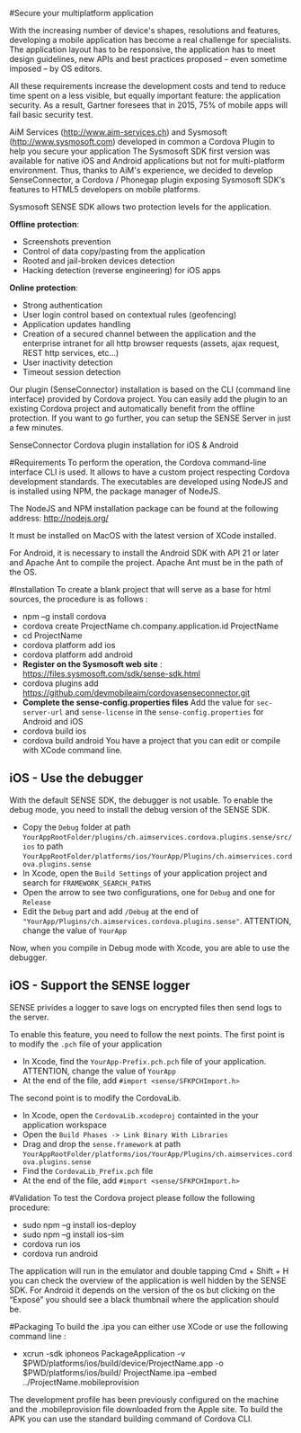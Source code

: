 #Secure your multiplatform application

With the increasing number of device's shapes, resolutions and features, developing a mobile application has become a real challenge for specialists. The application layout has to be responsive, the application has to meet design guidelines, new APIs and best practices proposed – even sometime imposed – by OS editors.

All these requirements increase the development costs and tend to reduce time spent on a less visible, but equally important feature: the application security. As a result, Gartner foresees that in 2015, 75% of mobile apps will fail basic security test.

AiM Services (http://www.aim-services.ch) and Sysmosoft (http://www.sysmosoft.com) developed in common a Cordova Plugin to help you secure your application
The Sysmosoft SDK first version was available for native iOS and Android applications but not for multi-platform environment.
Thus, thanks to AiM's experience, we decided to develop SenseConnector, a Cordova / Phonegap plugin exposing Sysmosoft SDK‘s features to HTML5 developers on mobile platforms.

Sysmosoft SENSE SDK allows two protection levels for the application.

**Offline protection**:

- Screenshots prevention
- Control of data copy/pasting from the application
- Rooted and jail-broken devices detection
- Hacking detection (reverse engineering) for iOS apps

**Online protection**:

- Strong authentication
- User login control based on contextual rules (geofencing)
- Application updates handling
- Creation of a secured channel between the application and the enterprise intranet for all http browser requests (assets, ajax request, REST http services, etc…)
- User inactivity detection
- Timeout session detection

Our plugin (SenseConnector) installation is based on the CLI (command line interface) provided by Cordova project. You can easily add the plugin to an existing Cordova project and automatically benefit from the offline protection. If you want to go further, you can setup the SENSE Server in just a few minutes.

SenseConnector Cordova plugin installation for iOS & Android

#Requirements
To perform the operation, the Cordova command-line interface CLI is used. It allows to have a custom project respecting Cordova development standards. The executables are developed using NodeJS and is installed using NPM, the package manager of NodeJS.

The NodeJS and NPM installation package can be found at the following address: http://nodejs.org/

It must be installed on MacOS with the latest version of XCode installed.

For Android, it is necessary to install the Android SDK with API 21 or later and Apache Ant to compile the project. Apache Ant must be in the path of the OS.


#Installation
To create a blank project that will serve as a base for html sources, the procedure is as follows :

- npm –g install cordova
- cordova create ProjectName ch.company.application.id ProjectName
- cd ProjectName
- cordova platform add ios
- cordova platform add android
- **Register on the Sysmosoft web site** : https://files.sysmosoft.com/sdk/sense-sdk.html
- cordova plugins add https://github.com/devmobileaim/cordovasenseconnector.git
- **Complete the sense-config.properties files** Add the value for `sec-server-url` and `sense-license` in the `sense-config.properties` for Android and iOS
- cordova build ios
- cordova build android
You have a project that you can edit or compile with XCode command line.

## iOS - Use the debugger
With the default SENSE SDK, the debugger is not usable. To enable the debug mode, you need to install the debug version of the SENSE SDK.

* Copy the `Debug` folder at path `YourAppRootFolder/plugins/ch.aimservices.cordova.plugins.sense/src/ios` to path `YourAppRootFolder/platforms/ios/YourApp/Plugins/ch.aimservices.cordova.plugins.sense`
* In Xcode, open the `Build Settings` of your application project and search for `FRAMEWORK_SEARCH_PATHS`
* Open the arrow to see two configurations, one for `Debug` and one for `Release`
* Edit the `Debug` part and add `/Debug` at the end of `"YourApp/Plugins/ch.aimservices.cordova.plugins.sense"`. ATTENTION, change the value of `YourApp`

Now, when you compile in Debug mode with Xcode, you are able to use the debugger.

## iOS - Support the SENSE logger
SENSE privides a logger to save logs on encrypted files then send logs to the server.

To enable this feature, you need to follow the next points.
The first point is to modify the `.pch` file of your application

* In Xcode, find the `YourApp-Prefix.pch.pch` file of your application. ATTENTION, change the value of `YourApp`
* At the end of the file, add `#import <sense/SFKPCHImport.h>`

The second point is to modify the CordovaLib.

* In Xcode, open the `CordovaLib.xcodeproj` containted in the your application workspace
* Open the `Build Phases -> Link Binary With Libraries`
* Drag and drop the `sense.framework` at path `YourAppRootFolder/platforms/ios/YourApp/Plugins/ch.aimservices.cordova.plugins.sense`
* Find the `CordovaLib_Prefix.pch` file
* At the end of the file, add `#import <sense/SFKPCHImport.h>`

#Validation
To test the Cordova project please follow the following procedure:

- sudo npm –g install ios-deploy
- sudo npm –g install ios-sim
- cordova run ios
- cordova run android

The application will run in the emulator and double tapping Cmd + Shift + H you can check the overview of the application is well hidden by the SENSE SDK. For Android it depends on the version of the os but clicking on the “Exposé” you should see a black thumbnail where the application should be.

#Packaging
To build the .ipa you can either use XCode or use the following command line :

- xcrun -sdk iphoneos PackageApplication -v $PWD/platforms/ios/build/device/ProjectName.app -o $PWD/platforms/ios/build/ ProjectName.ipa –embed ../ProjectName.mobileprovision

The development profile has been previously configured on the machine and the .mobileprovision file downloaded from the Apple site.
To build the APK you can use the standard building command of Cordova CLI.

